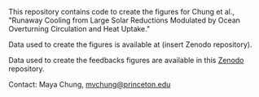 This repository contains code to create the figures for Chung et al., "Runaway Cooling from Large Solar Reductions Modulated by Ocean Overturning Circulation and Heat Uptake."

Data used to create the figures is available at (insert Zenodo repository).

Data used to create the feedbacks figures are available in this [Zenodo](https://doi.org/10.5281/zenodo.15467615) repository.

Contact: Maya Chung, mvchung@princeton.edu

